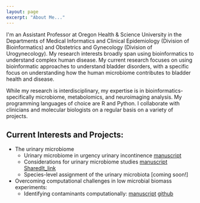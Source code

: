 ```yaml
---
layout: page
excerpt: "About Me..."
---
```


I'm an Assistant Professor at Oregon Health & Science University in the Departments of Medical Informatics and Clinical Epidemiology (Division of Bioinformatics) and Obstetrics and Gynecology (Division of Urogynecology).  My research interests broadly span using bioinformatics to understand complex human disease. My current research focuses on using bioinformatic approaches to understand bladder disorders, with a specific focus on understanding how the human microbiome contributes to bladder health and disease.  

While my research is interdisciplinary, my expertise is in bioinformatics- specifically microbiome, metabolomics, and neuroimaging analysis. My programming languages of choice are R and Python.  I collaborate with clinicians and molecular biologists on a regular basis on a variety of projects. 

## Current Interests and Projects:

- The urinary microbiome
  - Urinary microbiome in urgency urinary incontinence [manuscript](https://www.frontiersin.org/articles/10.3389/fcimb.2016.00078/full)
  - Considerations for urinary microbiome studies [manuscript](https://www.nature.com/articles/s41585-018-0104-z) [SharedIt_link](https://rdcu.be/bAhbh)
  - Species-level assignment of the urinary microbiota [coming soon!]
- Overcoming computational challenges in low microbial biomass experiments: 
  - Identifying contaminants computationally: [manuscript](https://msystems.asm.org/content/4/4/e00290-19) [github](https://lakarstens.github.io/ControllingContaminants16S/Analyses/ControllingContaminants16S.html)

